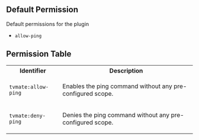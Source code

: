 ## Default Permission

Default permissions for the plugin

- `allow-ping`

## Permission Table

<table>
<tr>
<th>Identifier</th>
<th>Description</th>
</tr>


<tr>
<td>

`tvmate:allow-ping`

</td>
<td>

Enables the ping command without any pre-configured scope.

</td>
</tr>

<tr>
<td>

`tvmate:deny-ping`

</td>
<td>

Denies the ping command without any pre-configured scope.

</td>
</tr>
</table>
